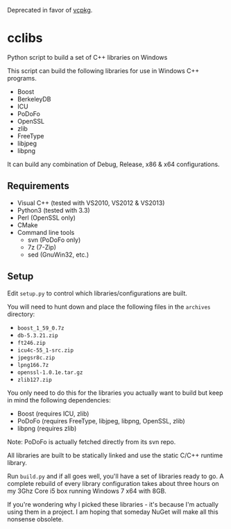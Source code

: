 Deprecated in favor of [vcpkg](https://github.com/Microsoft/vcpkg).

cclibs
======

Python script to build a set of C++ libraries on Windows

This script can build the following libraries for use in Windows C++ programs.

- Boost
- BerkeleyDB
- ICU
- PoDoFo
- OpenSSL
- zlib
- FreeType
- libjpeg
- libpng

It can build any combination of Debug, Release, x86 & x64 configurations.

Requirements
------------

- Visual C++ (tested with VS2010, VS2012 & VS2013)
- Python3 (tested with 3.3)
- Perl (OpenSSL only)
- CMake
- Command line tools
  - svn (PoDoFo only)
  - 7z (7-Zip)
  - sed (GnuWin32, etc.)

Setup
-----
Edit `setup.py` to control which libraries/configurations are built.

You will need to hunt down and place the following files in the `archives` directory:

- `boost_1_59_0.7z`
- `db-5.3.21.zip`
- `ft246.zip`
- `icu4c-55_1-src.zip`
- `jpegsr8c.zip`
- `lpng166.7z`
- `openssl-1.0.1e.tar.gz`
- `zlib127.zip`

You only need to do this for the libraries you actually want to build but keep in mind the following dependencies:
- Boost (requires ICU, zlib)
- PoDoFo (requires FreeType, libjpeg, libpng, OpenSSL, zlib)
- libpng (requires zlib)

Note: PoDoFo is actually fetched directly from its svn repo.

All libraries are built to be statically linked and use the static C/C++ runtime library.

Run `build.py` and if all goes well, you'll have a set of libraries ready to go. A complete rebuild of every library configuration takes about three hours on my 3Ghz Core i5 box running Windows 7 x64 with 8GB.

If you're wondering why I picked these libraries - it's because I'm actually using them in a project.
I am hoping that someday NuGet will make all this nonsense obsolete.
